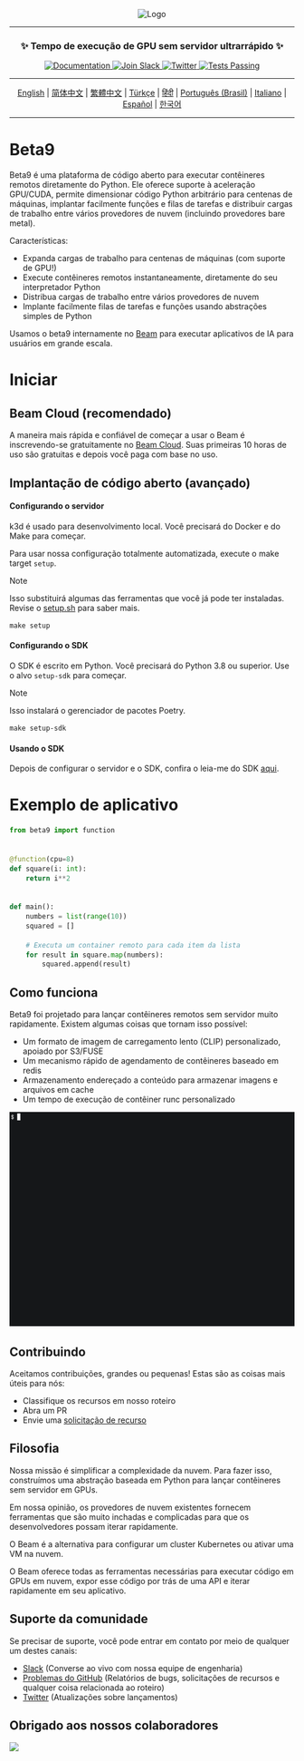 <div align="center">
<p align="center">
<img alt="Logo" src="https://github.com/beam-cloud/beta9/assets/10925686/a23019e2-3a34-4efa-9ac7-033c83f528cf"/ width="20%">
</p>

---

### **✨ Tempo de execução de GPU sem servidor ultrarrápido ✨**

<p align="center">
  <a href="https://docs.beam.cloud">
    <img alt="Documentation" src="https://img.shields.io/badge/docs-quickstart-blue">
  </a>
  <a href="https://join.slack.com/t/beam-89x5025/shared_invite/zt-1ye1jzgg2-cGpMKuoXZJiT3oSzgPmN8g">
    <img alt="Join Slack" src="https://img.shields.io/badge/Beam-Join%20Slack-blue?logo=slack">
  </a>
    <a href="https://twitter.com/beam_cloud">
    <img alt="Twitter" src="https://img.shields.io/twitter/follow/beam_cloud.svg?style=social&logo=twitter">
  </a>
  <a href="https://github.com/beam-cloud/beta9/actions">
    <img alt="Tests Passing" src="https://github.com/beam-cloud/beta9/actions/workflows/test.yml/badge.svg">
  </a>
</p>

---

[English](https://github.com/beam-cloud/beta9/blob/master/README.md) | [简体中文](https://github.com/beam-cloud/beta9/blob/master/docs/zh/zh_cn/README.md) | [繁體中文](https://github.com/beam-cloud/beta9/blob/master/docs/zh/zh_cw/README.md) | [Türkçe](https://github.com/beam-cloud/beta9/blob/master/docs/tr/README.md) | [हिंदी](https://github.com/beam-cloud/beta9/blob/master/docs/in/README.md) | [Português (Brasil)](https://github.com/beam-cloud/beta9/blob/master/docs/pt/README.md) | [Italiano](https://github.com/beam-cloud/beta9/blob/master/docs/it/README.md) | [Español](https://github.com/beam-cloud/beta9/blob/master/docs/es/README.md) | [한국어](https://github.com/beam-cloud/beta9/blob/master/docs/kr/README.md)

---

</div>

# Beta9

Beta9 é uma plataforma de código aberto para executar contêineres remotos diretamente do Python. Ele oferece suporte à aceleração GPU/CUDA, permite dimensionar código Python arbitrário para centenas de máquinas, implantar facilmente funções e filas de tarefas e distribuir cargas de trabalho entre vários provedores de nuvem (incluindo provedores bare metal).

Características:

- Expanda cargas de trabalho para centenas de máquinas (com suporte de GPU!)
- Execute contêineres remotos instantaneamente, diretamente do seu interpretador Python
- Distribua cargas de trabalho entre vários provedores de nuvem
- Implante facilmente filas de tarefas e funções usando abstrações simples de Python

Usamos o beta9 internamente no [Beam](https://beam.cloud) para executar aplicativos de IA para usuários em grande escala.

# Iniciar

## Beam Cloud (recomendado)

A maneira mais rápida e confiável de começar a usar o Beam é inscrevendo-se gratuitamente no [Beam Cloud](https://beam.cloud). Suas primeiras 10 horas de uso são gratuitas e depois você paga com base no uso.

## Implantação de código aberto (avançado)

#### Configurando o servidor

k3d é usado para desenvolvimento local. Você precisará do Docker e do Make para começar.

Para usar nossa configuração totalmente automatizada, execute o make target `setup`.

> [!NOTE]
> Isso substituirá algumas das ferramentas que você já pode ter instaladas. Revise o [setup.sh](bin/setup.sh) para saber mais.

```
make setup
```

#### Configurando o SDK

O SDK é escrito em Python. Você precisará do Python 3.8 ou superior. Use o alvo `setup-sdk` para começar.

> [!NOTE]
> Isso instalará o gerenciador de pacotes Poetry.

```
make setup-sdk
```

#### Usando o SDK

Depois de configurar o servidor e o SDK, confira o leia-me do SDK [aqui](sdk/README.md).

# Exemplo de aplicativo

```python
from beta9 import function


@function(cpu=8)
def square(i: int):
    return i**2


def main():
    numbers = list(range(10))
    squared = []

    # Executa um container remoto para cada item da lista
    for result in square.map(numbers):
        squared.append(result)
```

## Como funciona

Beta9 foi projetado para lançar contêineres remotos sem servidor muito rapidamente. Existem algumas coisas que tornam isso possível:

- Um formato de imagem de carregamento lento (CLIP) personalizado, apoiado por S3/FUSE
- Um mecanismo rápido de agendamento de contêineres baseado em redis
- Armazenamento endereçado a conteúdo para armazenar imagens e arquivos em cache
- Um tempo de execução de contêiner runc personalizado

![gif de demonstração](sdk/docs/demo.gif)

## Contribuindo

Aceitamos contribuições, grandes ou pequenas! Estas são as coisas mais úteis para nós:

- Classifique os recursos em nosso roteiro
- Abra um PR
- Envie uma [solicitação de recurso](https://github.com/beam-cloud/beta9/issues/new?assignees=&labels=&projects=&template=feature-request.md&title=)

## Filosofia

Nossa missão é simplificar a complexidade da nuvem. Para fazer isso, construímos uma abstração baseada em Python para lançar contêineres sem servidor em GPUs.

Em nossa opinião, os provedores de nuvem existentes fornecem ferramentas que são muito inchadas e complicadas para que os desenvolvedores possam iterar rapidamente.

O Beam é a alternativa para configurar um cluster Kubernetes ou ativar uma VM na nuvem.

O Beam oferece todas as ferramentas necessárias para executar código em GPUs em nuvem, expor esse código por trás de uma API e iterar rapidamente em seu aplicativo.

## Suporte da comunidade

Se precisar de suporte, você pode entrar em contato por meio de qualquer um destes canais:

- [Slack](https://join.slack.com/t/beam-cloud/shared_invite/zt-2f16bwiiq-oP8weCLWNrf_9lJZIDf0Fg) \(Converse ao vivo com nossa equipe de engenharia\)
- [Problemas do GitHub](https://github.com/beam-cloud/issues) \(Relatórios de bugs, solicitações de recursos e qualquer coisa relacionada ao roteiro)
- [Twitter](https://twitter.com/beam_cloud) \(Atualizações sobre lançamentos)

## Obrigado aos nossos colaboradores

<a href="https://github.com/slai-labs/get-beam/graphs/contributors">
   <img src="https://contrib.rocks/image?repo=slai-labs/get-beam" />
</a>
